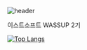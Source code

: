 ![header](https://capsule-render.vercel.app/api?type=soft&customColorList=4,4,4&height=300&section=header&text=WASSUP%202&20render&fontSize=90)


이스트소프트 WASSUP 2기

[![Top Langs](https://github-readme-stats.vercel.app/api/top-langs/?username=jooni0227&exclude_repo=software-project_1,software_project2)](https://github.com/jooni0227/github-readme-stats)
